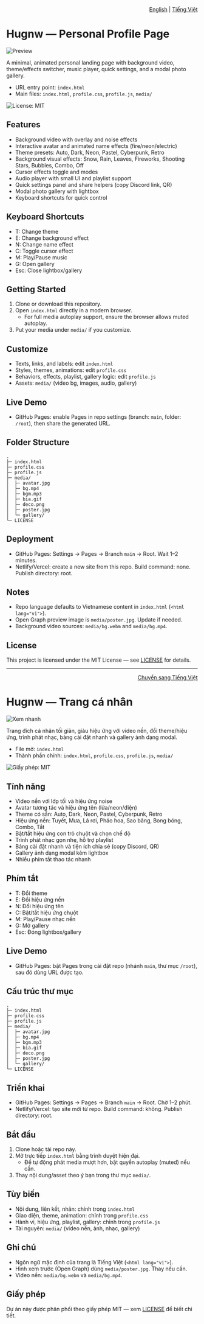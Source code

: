 <!-- Language Switch -->
<p align="right">
  <a href="#en">English</a> | <a href="#vi">Tiếng Việt</a>
</p>

<a id="en"></a>

# Hugnw — Personal Profile Page

![Preview](media/poster.jpg)

A minimal, animated personal landing page with background video, theme/effects switcher, music player, quick settings, and a modal photo gallery.

- URL entry point: `index.html`
- Main files: `index.html`, `profile.css`, `profile.js`, `media/`

<!-- Badges -->
![License: MIT](https://img.shields.io/badge/License-MIT-green.svg)

## Features
- Background video with overlay and noise effects
- Interactive avatar and animated name effects (fire/neon/electric)
- Theme presets: Auto, Dark, Neon, Pastel, Cyberpunk, Retro
- Background visual effects: Snow, Rain, Leaves, Fireworks, Shooting Stars, Bubbles, Combo, Off
- Cursor effects toggle and modes
- Audio player with small UI and playlist support
- Quick settings panel and share helpers (copy Discord link, QR)
- Modal photo gallery with lightbox
- Keyboard shortcuts for quick control

## Keyboard Shortcuts
- T: Change theme
- E: Change background effect
- N: Change name effect
- C: Toggle cursor effect
- M: Play/Pause music
- G: Open gallery
- Esc: Close lightbox/gallery

## Getting Started
1. Clone or download this repository.
2. Open `index.html` directly in a modern browser.
   - For full media autoplay support, ensure the browser allows muted autoplay.
3. Put your media under `media/` if you customize.

## Customize
- Texts, links, and labels: edit `index.html`
- Styles, themes, animations: edit `profile.css`
- Behaviors, effects, playlist, gallery logic: edit `profile.js`
- Assets: `media/` (video bg, images, audio, gallery)

## Live Demo
- GitHub Pages: enable Pages in repo settings (branch: `main`, folder: `/root`), then share the generated URL.

## Folder Structure
```
.
├─ index.html
├─ profile.css
├─ profile.js
├─ media/
│  ├─ avatar.jpg
│  ├─ bg.mp4
│  ├─ bgm.mp3
│  ├─ bia.gif
│  ├─ deco.png
│  ├─ poster.jpg
│  └─ gallery/
└─ LICENSE
```

## Deployment
- GitHub Pages: Settings → Pages → Branch `main` → Root. Wait 1–2 minutes.
- Netlify/Vercel: create a new site from this repo. Build command: none. Publish directory: root.

## Notes
- Repo language defaults to Vietnamese content in `index.html` (`<html lang="vi">`).
- Open Graph preview image is `media/poster.jpg`. Update if needed.
- Background video sources: `media/bg.webm` and `media/bg.mp4`.

## License
This project is licensed under the MIT License — see [LICENSE](LICENSE) for details.

---

<p align="right">
  <a href="#vi">Chuyển sang Tiếng Việt</a>
</p>

<a id="vi"></a>

# Hugnw — Trang cá nhân

![Xem nhanh](media/poster.jpg)

Trang đích cá nhân tối giản, giàu hiệu ứng với video nền, đổi theme/hiệu ứng, trình phát nhạc, bảng cài đặt nhanh và gallery ảnh dạng modal.

- File mở: `index.html`
- Thành phần chính: `index.html`, `profile.css`, `profile.js`, `media/`

<!-- Badges -->
![Giấy phép: MIT](https://img.shields.io/badge/License-MIT-green.svg)

## Tính năng
- Video nền với lớp tối và hiệu ứng noise
- Avatar tương tác và hiệu ứng tên (lửa/neon/điện)
- Theme có sẵn: Auto, Dark, Neon, Pastel, Cyberpunk, Retro
- Hiệu ứng nền: Tuyết, Mưa, Lá rơi, Pháo hoa, Sao băng, Bong bóng, Combo, Tắt
- Bật/tắt hiệu ứng con trỏ chuột và chọn chế độ
- Trình phát nhạc gọn nhẹ, hỗ trợ playlist
- Bảng cài đặt nhanh và tiện ích chia sẻ (copy Discord, QR)
- Gallery ảnh dạng modal kèm lightbox
- Nhiều phím tắt thao tác nhanh

## Phím tắt
- T: Đổi theme
- E: Đổi hiệu ứng nền
- N: Đổi hiệu ứng tên
- C: Bật/tắt hiệu ứng chuột
- M: Play/Pause nhạc nền
- G: Mở gallery
- Esc: Đóng lightbox/gallery

## Live Demo
- GitHub Pages: bật Pages trong cài đặt repo (nhánh `main`, thư mục `/root`), sau đó dùng URL được tạo.

## Cấu trúc thư mục
```
.
├─ index.html
├─ profile.css
├─ profile.js
├─ media/
│  ├─ avatar.jpg
│  ├─ bg.mp4
│  ├─ bgm.mp3
│  ├─ bia.gif
│  ├─ deco.png
│  ├─ poster.jpg
│  └─ gallery/
└─ LICENSE
```

## Triển khai
- GitHub Pages: Settings → Pages → Branch `main` → Root. Chờ 1–2 phút.
- Netlify/Vercel: tạo site mới từ repo. Build command: không. Publish directory: root.

## Bắt đầu
1. Clone hoặc tải repo này.
2. Mở trực tiếp `index.html` bằng trình duyệt hiện đại.
   - Để tự động phát media mượt hơn, bật quyền autoplay (muted) nếu cần.
3. Thay nội dung/asset theo ý bạn trong thư mục `media/`.

## Tùy biến
- Nội dung, liên kết, nhãn: chỉnh trong `index.html`
- Giao diện, theme, animation: chỉnh trong `profile.css`
- Hành vi, hiệu ứng, playlist, gallery: chỉnh trong `profile.js`
- Tài nguyên: `media/` (video nền, ảnh, nhạc, gallery)

## Ghi chú
- Ngôn ngữ mặc định của trang là Tiếng Việt (`<html lang="vi">`).
- Hình xem trước (Open Graph) dùng `media/poster.jpg`. Thay nếu cần.
- Video nền: `media/bg.webm` và `media/bg.mp4`.

## Giấy phép
Dự án này được phân phối theo giấy phép MIT — xem [LICENSE](LICENSE) để biết chi tiết.
